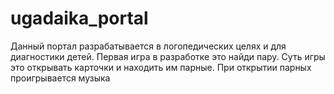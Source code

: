 # ugadaika_portal

Данный портал разрабатывается в логопедических целях и для диагностики детей. Первая игра в разработке это найди пару. Суть игры это открывать карточки и находить им парные. При открытии парных проигрывается музыка
